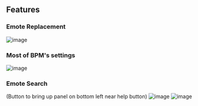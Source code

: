 ## Features
### Emote Replacement
![image](https://cloud.githubusercontent.com/assets/4991977/12633688/7eae4446-c528-11e5-83c6-7d367df016d8.png)
### Most of BPM's settings
![image](https://cloud.githubusercontent.com/assets/4991977/12633623/0460a792-c528-11e5-9963-4ad19af054b2.png)
### Emote Search
(Button to bring up panel on bottom left near help button)
![image](https://cloud.githubusercontent.com/assets/4991977/12077461/cdb42f12-b199-11e5-9146-c07b5d7a8f79.png)
![image](https://cloud.githubusercontent.com/assets/4991977/12077462/e3b95ea4-b199-11e5-898a-3eaccf7d6032.png)

